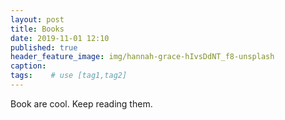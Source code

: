 ```yaml
---
layout: post
title: Books
date: 2019-11-01 12:10
published: true
header_feature_image: img/hannah-grace-hIvsDdNT_f8-unsplash
caption:
tags:    # use [tag1,tag2]
---
```

Book are cool. Keep reading them.
